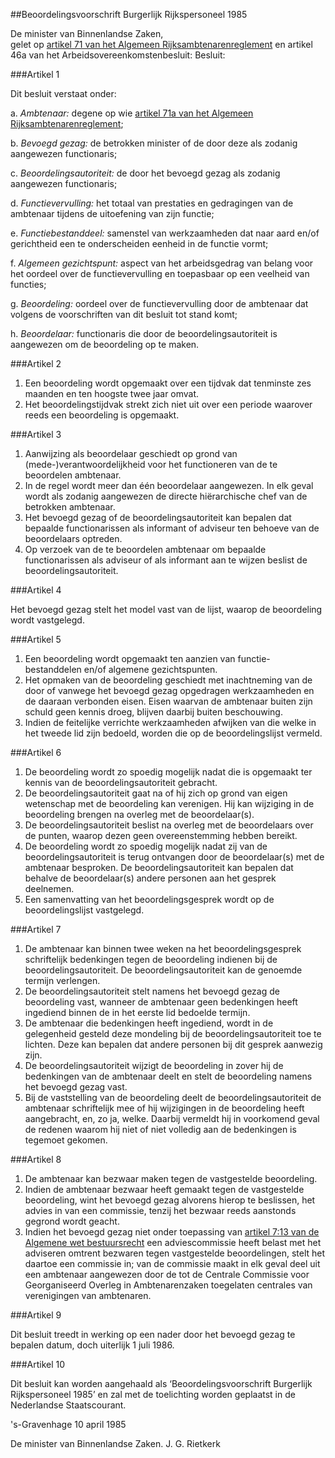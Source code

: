 <meta http-equiv='Content-Type' content='text/html; charset=utf-8' />

##Beoordelingsvoorschrift Burgerlijk Rijkspersoneel 1985

De minister van Binnenlandse Zaken,  
gelet op [artikel 71 van het Algemeen Rijksambtenarenreglement](../../../../../../AMvB/algemeen/rijksambtenarenreglement/BWBR0001950/README.md) en artikel 46a van het Arbeidsovereenkomstenbesluit:
Besluit:    

###Artikel  1  

Dit besluit verstaat onder: 

a.  *Ambtenaar:* degene op wie [artikel 71a van het Algemeen Rijksambtenarenreglement](../../../../../../AMvB/algemeen/rijksambtenarenreglement/BWBR0001950/README.md); 

b.  *Bevoegd gezag:* de betrokken minister of de door deze als zodanig aangewezen functionaris; 

c.  *Beoordelingsautoriteit:* de door het bevoegd gezag als zodanig aangewezen functionaris; 

d.  *Functievervulling:* het totaal van prestaties en gedragingen van de ambtenaar tijdens de uitoefening van zijn functie; 

e.  *Functiebestanddeel:* samenstel van werkzaamheden dat naar aard en/of gerichtheid een te onderscheiden eenheid in de functie vormt; 

f.  *Algemeen gezichtspunt:* aspect van het arbeidsgedrag van belang voor het oordeel over de functievervulling en toepasbaar op een veelheid van functies; 

g.  *Beoordeling:* oordeel over de functievervulling door de ambtenaar dat volgens de voorschriften van dit besluit tot stand komt; 

h.  *Beoordelaar:* functionaris die door de beoordelingsautoriteit is aangewezen om de beoordeling op te maken.  

###Artikel  2  

1.  Een beoordeling wordt opgemaakt over een tijdvak dat tenminste zes maanden en ten hoogste twee jaar omvat.   
2.  Het beoordelingstijdvak strekt zich niet uit over een periode waarover reeds een beoordeling is opgemaakt.  

###Artikel  3  

1.  Aanwijzing als beoordelaar geschiedt op grond van (mede-)verantwoordelijkheid voor het functioneren van de te beoordelen ambtenaar.   
2.  In de regel wordt meer dan één beoordelaar aangewezen. In elk geval wordt als zodanig aangewezen de directe hiërarchische chef van de betrokken ambtenaar.   
3.  Het bevoegd gezag of de beoordelingsautoriteit kan bepalen dat bepaalde functionarissen als informant of adviseur ten behoeve van de beoordelaars optreden.   
4.  Op verzoek van de te beoordelen ambtenaar om bepaalde functionarissen als adviseur of als informant aan te wijzen beslist de beoordelingsautoriteit.  

###Artikel  4  

Het bevoegd gezag stelt het model vast van de lijst, waarop de beoordeling wordt vastgelegd. 

###Artikel  5  

1.  Een beoordeling wordt opgemaakt ten aanzien van functie-bestanddelen en/of algemene gezichtspunten.   
2.  Het opmaken van de beoordeling geschiedt met inachtneming van de door of vanwege het bevoegd gezag opgedragen werkzaamheden en de daaraan verbonden eisen. Eisen waarvan de ambtenaar buiten zijn schuld geen kennis droeg, blijven daarbij buiten beschouwing.   
3.  Indien de feitelijke verrichte werkzaamheden afwijken van die welke in het tweede lid zijn bedoeld, worden die op de beoordelingslijst vermeld.  

###Artikel  6  

1.  De beoordeling wordt zo spoedig mogelijk nadat die is opgemaakt ter kennis van de beoordelingsautoriteit gebracht.   
2.  De beoordelingsautoriteit gaat na of hij zich op grond van eigen wetenschap met de beoordeling kan verenigen. Hij kan wijziging in de beoordeling brengen na overleg met de beoordelaar(s).   
3.  De beoordelingsautoriteit beslist na overleg met de beoordelaars over de punten, waarop dezen geen overeenstemming hebben bereikt.   
4.  De beoordeling wordt zo spoedig mogelijk nadat zij van de beoordelingsautoriteit is terug ontvangen door de beoordelaar(s) met de ambtenaar besproken. De beoordelingsautoriteit kan bepalen dat behalve de beoordelaar(s) andere personen aan het gesprek deelnemen.   
5.  Een samenvatting van het beoordelingsgesprek wordt op de beoordelingslijst vastgelegd.  

###Artikel  7  

1.  De ambtenaar kan binnen twee weken na het beoordelingsgesprek schriftelijk bedenkingen tegen de beoordeling indienen bij de beoordelingsautoriteit. De beoordelingsautoriteit kan de genoemde termijn verlengen.   
2.  De beoordelingsautoriteit stelt namens het bevoegd gezag de beoordeling vast, wanneer de ambtenaar geen bedenkingen heeft ingediend binnen de in het eerste lid bedoelde termijn.   
3.  De ambtenaar die bedenkingen heeft ingediend, wordt in de gelegenheid gesteld deze mondeling bij de beoordelingsautoriteit toe te lichten. Deze kan bepalen dat andere personen bij dit gesprek aanwezig zijn.   
4.  De beoordelingsautoriteit wijzigt de beoordeling in zover hij de bedenkingen van de ambtenaar deelt en stelt de beoordeling namens het bevoegd gezag vast.   
5.  Bij de vaststelling van de beoordeling deelt de beoordelingsautoriteit de ambtenaar schriftelijk mee of hij wijzigingen in de beoordeling heeft aangebracht, en, zo ja, welke. Daarbij vermeldt hij in voorkomend geval de redenen waarom hij niet of niet volledig aan de bedenkingen is tegemoet gekomen.  

###Artikel  8  

1.  De ambtenaar kan bezwaar maken tegen de vastgestelde beoordeling.   
2.  Indien de ambtenaar bezwaar heeft gemaakt tegen de vastgestelde beoordeling, wint het bevoegd gezag alvorens hierop te beslissen, het advies in van een commissie, tenzij het bezwaar reeds aanstonds gegrond wordt geacht.   
3.  Indien het bevoegd gezag niet onder toepassing van [artikel 7:13 van de Algemene wet bestuursrecht](../../../../../../wet/algemene/wet/bestuursrecht/BWBR0005537/README.md) een adviescommissie heeft belast met het adviseren omtrent bezwaren tegen vastgestelde beoordelingen, stelt het daartoe een commissie in; van de commissie maakt in elk geval deel uit een ambtenaar aangewezen door de tot de Centrale Commissie voor Georganiseerd Overleg in Ambtenarenzaken toegelaten centrales van verenigingen van ambtenaren.  

###Artikel  9  

Dit besluit treedt in werking op een nader door het bevoegd gezag te bepalen datum, doch uiterlijk 1 juli 1986. 

###Artikel  10  

Dit besluit kan worden aangehaald als ‘Beoordelingsvoorschrift Burgerlijk Rijkspersoneel 1985’ en zal met de toelichting worden geplaatst in de Nederlandse Staatscourant. 

's-Gravenhage 
10 april 1985    

De 
minister van Binnenlandse Zaken. 
J. G.  Rietkerk      
